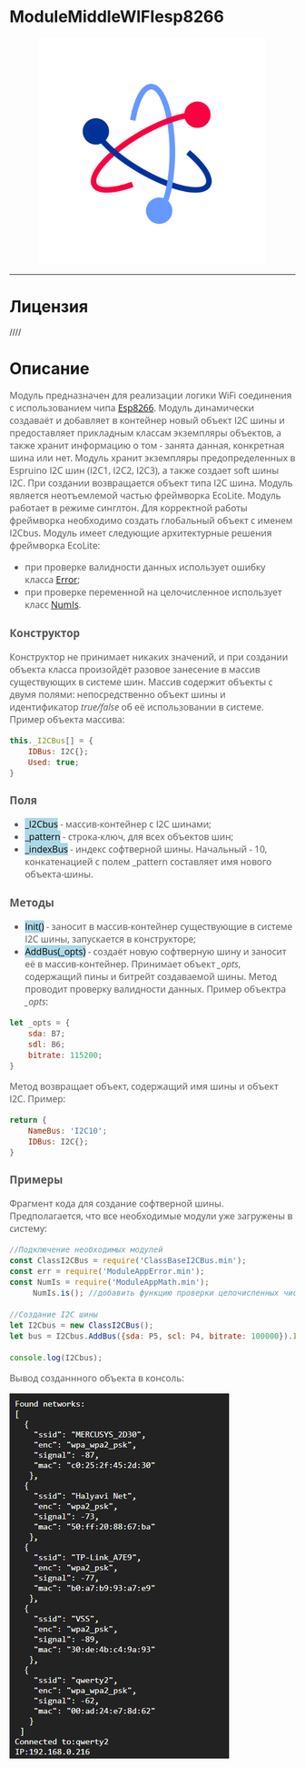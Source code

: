 # ModuleMiddleWIFIesp8266
<p align="center">
  <img src="./res/logo.png" width="400" title="hover text">
</p>

-----------------

# Лицензия
////

# Описание
<div style = "font-family: 'Open Sans', sans-serif; font-size: 16px; color: #555">

Модуль предназначен для реализации логики WiFi соединения с использованием чипа [Esp8266](https://github.com/AlexGlgr/ModuleMeteoLPS25HB/blob/fork-Alexander/res/LPS331AP_STMicroelectronics.pdf). Модуль динамически создаваёт и добавляет в контейнер новый объект I2C шины и предоставляет прикладным классам экземпляры объектов, а также хранит информацию о том - занята данная, конкретная шина или нет. Модуль хранит экземпляры предопределенных в Espruino I2C шин (I2C1, I2C2, I2C3), а также создает soft шины I2C. При создании возвращается объект типа I2C шина. Модуль является неотъемлемой частью фреймворка EcoLite. Модуль работает в режиме синглтон. Для корректной работы фреймворка необходимо создать глобальный объект с именем I2Cbus. Модуль имеет следующие архитектурные решения фреймворка EcoLite:
- при проверке валидности данных использует ошибку класса [Error](https://github.com/Konkery/ModuleAppError/blob/main/README.md);
- при проверке переменной на целочисленное использует класс [NumIs](https://github.com/Konkery/ModuleAppMath/blob/main/README.md).

### **Конструктор**
Конструктор не принимает никаких значений, и при создании объекта класса произойдёт разовое занесение в массив существующих в системе шин. Массив содержит объекты с двумя полями: непосредственно объект шины и идентификатор *true/false* об её использовании в системе. Пример объекта массива:
```js
this._I2CBus[] = {
    IDBus: I2C{};
    Used: true;
}
```

### **Поля**
- <mark style="background-color: lightblue">_I2Cbus</mark> - массив-контейнер с I2C шинами;
- <mark style="background-color: lightblue">_pattern</mark> - строка-ключ, для всех объектов шин;
- <mark style="background-color: lightblue">_indexBus</mark> - индекс софтверной шины. Начальный - 10, конкатенацией с полем _pattern составляет имя нового объекта-шины.

### **Методы**
- <mark style="background-color: lightblue">Init()</mark> - заносит в массив-контейнер существующие в системе I2C шины, запускается в конструкторе;
- <mark style="background-color: lightblue">AddBus(_opts)</mark> - создаёт новую софтверную шину и заносит её в массив-контейнер.
Принимает объект *_opts*, содержащий пины и битрейт создаваемой шины. Метод проводит проверку валидности данных. Пример объектра *_opts*:
```js
let _opts = {
    sda: B7;
    sdl: B6;
    bitrate: 115200;
}
```
Метод возвращает объект, содержащий имя шины и объект I2C. Пример:
```js
return {
    NameBus: 'I2C10';
    IDBus: I2C{};
}
```

### **Примеры**
Фрагмент кода для создание софтверной шины. Предполагается, что все необходимые модули уже загружены в систему:
```js
//Подключение необходимых модулей
const ClassI2CBus = require('ClassBaseI2CBus.min');
const err = require('ModuleAppError.min');
const NumIs = require('ModuleAppMath.min');
     NumIs.is(); //добавить функцию проверки целочисленных чисел в Number

//Создание I2C шины
let I2Cbus = new ClassI2CBus();
let bus = I2Cbus.AddBus({sda: P5, scl: P4, bitrate: 100000}).IDbus;

console.log(I2Cbus);
```
Вывод созданнного объекта в консоль:
<p align="left">
  <img src="./res/output.png" title="hover text">
</p>
</div>
